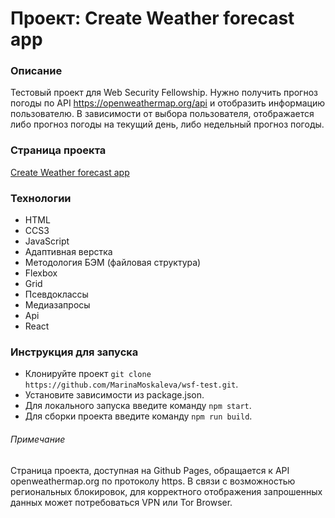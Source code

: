 # Проект: Create Weather forecast app
### Описание
Тестовый проект для Web Security Fellowship. Нужно получить прогноз погоды по API https://openweathermap.org/api и отобразить информацию пользователю. В зависимости от выбора пользователя, отображается либо прогноз погоды на текущий день, либо недельный прогноз погоды.

### Страница проекта
[Create Weather forecast app](https://marinamoskaleva.github.io/wsf-test/)

### Технологии
- HTML
- CCS3
- JavaScript
- Адаптивная верстка
- Методология БЭМ (файловая структура)
- Flexbox
- Grid
- Псевдоклассы
- Медиазапросы
- Api
- React

### Инструкция для запуска
- Клонируйте проект ```git clone https://github.com/MarinaMoskaleva/wsf-test.git```.
- Установите зависимости из package.json.
- Для локального запуска введите команду ```npm start```.
- Для сборки проекта введите команду ```npm run build```.

###### Примечание
Страница проекта, доступная на Github Pages, обращается к API openweathermap.org по протоколу https. В связи с возможностью региональных блокировок, для корректного отображения запрошенных данных может потребоваться VPN или Tor Browser. 